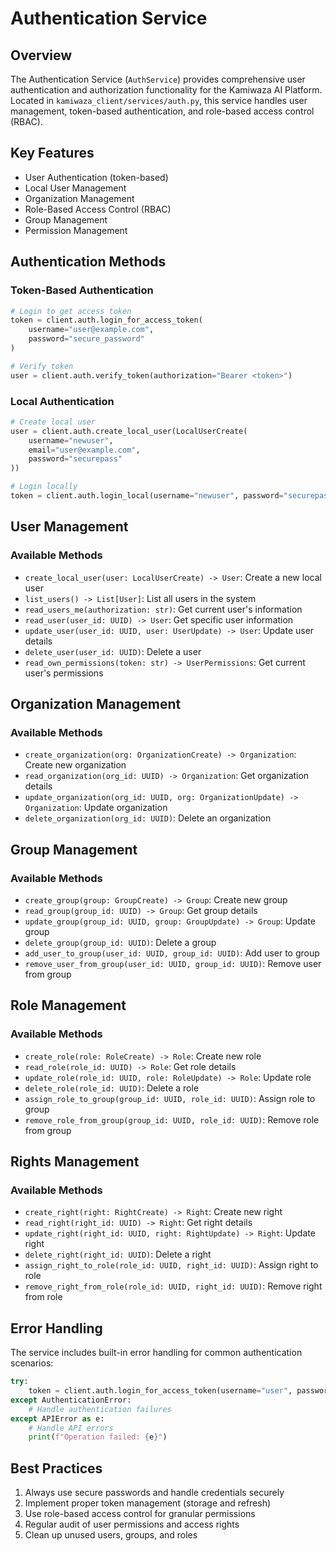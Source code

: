 # Authentication Service

## Overview
The Authentication Service (`AuthService`) provides comprehensive user authentication and authorization functionality for the Kamiwaza AI Platform. Located in `kamiwaza_client/services/auth.py`, this service handles user management, token-based authentication, and role-based access control (RBAC).

## Key Features
- User Authentication (token-based)
- Local User Management
- Organization Management
- Role-Based Access Control (RBAC)
- Group Management
- Permission Management

## Authentication Methods

### Token-Based Authentication
```python
# Login to get access token
token = client.auth.login_for_access_token(
    username="user@example.com",
    password="secure_password"
)

# Verify token
user = client.auth.verify_token(authorization="Bearer <token>")
```

### Local Authentication
```python
# Create local user
user = client.auth.create_local_user(LocalUserCreate(
    username="newuser",
    email="user@example.com",
    password="securepass"
))

# Login locally
token = client.auth.login_local(username="newuser", password="securepass")
```

## User Management

### Available Methods
- `create_local_user(user: LocalUserCreate) -> User`: Create a new local user
- `list_users() -> List[User]`: List all users in the system
- `read_users_me(authorization: str)`: Get current user's information
- `read_user(user_id: UUID) -> User`: Get specific user information
- `update_user(user_id: UUID, user: UserUpdate) -> User`: Update user details
- `delete_user(user_id: UUID)`: Delete a user
- `read_own_permissions(token: str) -> UserPermissions`: Get current user's permissions

## Organization Management

### Available Methods
- `create_organization(org: OrganizationCreate) -> Organization`: Create new organization
- `read_organization(org_id: UUID) -> Organization`: Get organization details
- `update_organization(org_id: UUID, org: OrganizationUpdate) -> Organization`: Update organization
- `delete_organization(org_id: UUID)`: Delete an organization

## Group Management

### Available Methods
- `create_group(group: GroupCreate) -> Group`: Create new group
- `read_group(group_id: UUID) -> Group`: Get group details
- `update_group(group_id: UUID, group: GroupUpdate) -> Group`: Update group
- `delete_group(group_id: UUID)`: Delete a group
- `add_user_to_group(user_id: UUID, group_id: UUID)`: Add user to group
- `remove_user_from_group(user_id: UUID, group_id: UUID)`: Remove user from group

## Role Management

### Available Methods
- `create_role(role: RoleCreate) -> Role`: Create new role
- `read_role(role_id: UUID) -> Role`: Get role details
- `update_role(role_id: UUID, role: RoleUpdate) -> Role`: Update role
- `delete_role(role_id: UUID)`: Delete a role
- `assign_role_to_group(group_id: UUID, role_id: UUID)`: Assign role to group
- `remove_role_from_group(group_id: UUID, role_id: UUID)`: Remove role from group

## Rights Management

### Available Methods
- `create_right(right: RightCreate) -> Right`: Create new right
- `read_right(right_id: UUID) -> Right`: Get right details
- `update_right(right_id: UUID, right: RightUpdate) -> Right`: Update right
- `delete_right(right_id: UUID)`: Delete a right
- `assign_right_to_role(role_id: UUID, right_id: UUID)`: Assign right to role
- `remove_right_from_role(role_id: UUID, right_id: UUID)`: Remove right from role

## Error Handling
The service includes built-in error handling for common authentication scenarios:
```python
try:
    token = client.auth.login_for_access_token(username="user", password="pass")
except AuthenticationError:
    # Handle authentication failures
except APIError as e:
    # Handle API errors
    print(f"Operation failed: {e}")
```

## Best Practices
1. Always use secure passwords and handle credentials securely
2. Implement proper token management (storage and refresh)
3. Use role-based access control for granular permissions
4. Regular audit of user permissions and access rights
5. Clean up unused users, groups, and roles
